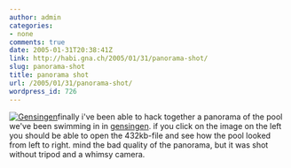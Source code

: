 ```yaml
---
author: admin
categories:
- none
comments: true
date: 2005-01-31T20:38:41Z
link: http://habi.gna.ch/2005/01/31/panorama-shot/
slug: panorama-shot
title: panorama shot
url: /2005/01/31/panorama-shot/
wordpress_id: 726
---
```


[![Gensingen](http://habi.gna.ch/blog/images/gensingen-tm.jpg)](http://habi.gna.ch/blog/images/gensingen.mov)finally i've been able to hack together a panorama of the pool we've been swimming in in [gensingen](http://www.flickr.com/photos/habi/sets/88024/). if you click on the image on the left you should be able to open the 432kb-file and see how the pool looked from left to right. mind the bad quality of the panorama, but it was shot without tripod and a whimsy camera.

